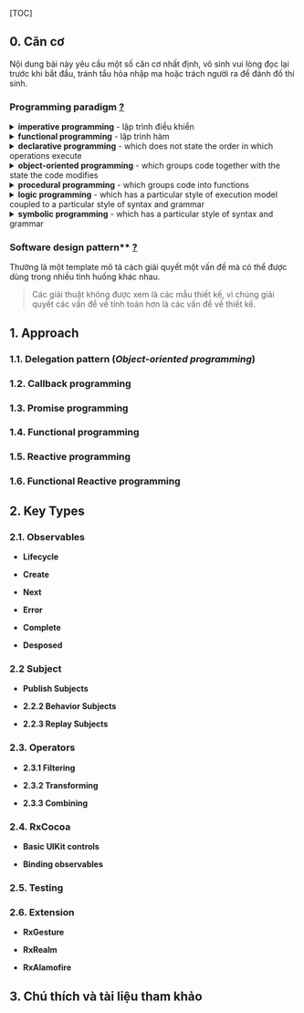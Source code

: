 [TOC]

## 0. Căn cơ

Nội dung bài này yêu cầu một số căn cơ nhất định, võ sinh vui lòng đọc lại trước khi bắt đầu, tránh tẩu hỏa nhập ma hoặc trách người ra đề đánh đố thí sinh.

### Programming paradigm [?](https://en.wikipedia.org/wiki/Programming_paradigm)

<details><summary><b>imperative programming</b> - lập trình điều khiển</summary>
Mẫu hình lập trình sử dụng câu lệnh để thay đổi trạng thái của chương trình.

```swift
func fib(_ n: Int) -> Int {
    guard n > 1 else return n
    let a = 1
    let b = 1
    var c = 0
    for i in 1..<n {
        c = a + b
        a = b
        b = c
    }
    return c
}
```
</details>

<details><summary><b>functional programming</b> - lập trình hàm</summary>
Lập trình hàm nhấn mạnh việc ứng dụng hàm số / hàm dựng sẵn, trái với phong cách lập trình mệnh lệnh, nhấn mạnh vào sự thay đổi trạng thái.

Nguyên tắc của *functional programming*  là không thay đổi / duy trì ảnh hưởng đến trạng thái bên ngoài scope của nó (side effect).

*Functional programming* là một dạng của *declarative programming*.

```swift
func fib(_ n: Int) -> Int {
    guard n > 1 else return n
    return fib(n-1) + fib(n-2)
}
```
</details>

<details><summary><b>declarative programming</b> - which does not state the order in which operations execute</summary>
</details>

<details><summary><b>object-oriented programming</b> - which groups code together with the state the code modifies</summary>
</details>

<details><summary><b>procedural programming</b> - which groups code into functions</summary>
</details>

<details><summary><b>logic programming</b> - which has a particular style of execution model coupled to a particular style of syntax and grammar</summary>
</details>

<details><summary><b>symbolic programming</b> - which has a particular style of syntax and grammar</summary>
</details>

### Software design pattern** [?](https://en.wikipedia.org/wiki/Software_design_pattern)
Thường là một template mô tả cách giải quyết một vấn đề mà có thể được dùng trong nhiều tình huống khác nhau.
> Các giải thuật không được xem là các mẫu thiết kế, vì chúng giải quyết các vấn đề về tính toán hơn là các vấn đề về thiết kế.

## 1. Approach

### 1.1. Delegation pattern (*Object-oriented programming*)

### 1.2. Callback programming

### 1.3. Promise programming

### 1.4. Functional programming

### 1.5. Reactive programming

### 1.6. Functional Reactive programming


## 2. Key Types

### 2.1. Observables

- **Lifecycle**

- **Create**

- **Next**

- **Error**

- **Complete**

- **Desposed**


### 2.2 Subject

- **Publish Subjects**

- **2.2.2 Behavior Subjects**

- **2.2.3 Replay Subjects**


### 2.3. Operators

- **2.3.1 Filtering**

- **2.3.2 Transforming**

- **2.3.3 Combining**


### 2.4. RxCocoa

- **Basic UIKit controls**

- **Binding observables**


### 2.5. Testing


### 2.6. Extension

- **RxGesture**

- **RxRealm**

- **RxAlamofire**


## 3. Chú thích và tài liệu tham khảo
